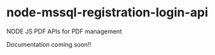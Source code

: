 # node-mssql-registration-login-api

NODE JS PDF APIs for PDF management 

Documentation coming soon!!
